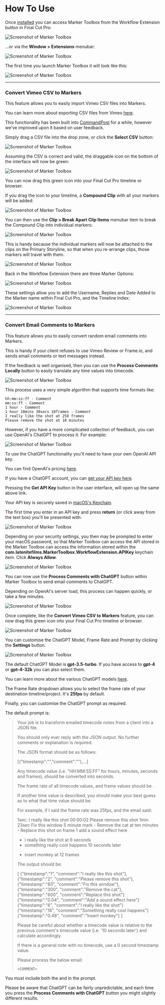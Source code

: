 # How To Use

Once [installed](https://markertoolbox.io/installation/) you can access Marker Toolbox from the Workflow Extension button in Final Cut Pro:

![_Screenshot of Marker Toolbox_](static/workflow-extension-button.png)

...or via the **Window > Extensions** menubar:

![_Screenshot of Marker Toolbox_](static/workflow-extension-menu.png)

The first time you launch Marker Toolbox it will look like this:

![_Screenshot of Marker Toolbox_](static/fresh-install.png)

---

### Convert Vimeo CSV to Markers

This feature allows you to easily import Vimeo CSV files into Markers.

You can learn more about exporting CSV files from Vimeo [here](https://vimeo.zendesk.com/hc/en-us/articles/224818367-Video-review-page-).

This functionality has been built into [CommandPost](https://commandpost.io) for a while, however we've improved upon it based on user feedback.

Simply drag a CSV file into the drop zone, or click the **Select CSV** button:

![_Screenshot of Marker Toolbox_](static/vimeo-csv.png)

Assuming the CSV is correct and valid, the draggable icon on the bottom of the interface will now be green:

![_Screenshot of Marker Toolbox_](static/drag.png)

You can now drag this green icon into your Final Cut Pro timeline or browser.

If you drag the icon to your timeline, a **Compound Clip** with all your markers will be added:

![_Screenshot of Marker Toolbox_](static/timeline.png)

You can then use the **Clip > Break Apart Clip Items** menubar item to break the Compound Clip into individual markers:

![_Screenshot of Marker Toolbox_](static/break-apart-clip-items.png)

This is handy because the individual markers will now be attached to the clips on the Primary Storyline, so that when you re-arrange clips, those markers will travel with them.

![_Screenshot of Marker Toolbox_](static/timeline-break-apart.png)

Back in the Workflow Extension there are three Marker Options:

![_Screenshot of Marker Toolbox_](static/marker-options.png)

These settings allow you to add the Username, Replies and Date Added to the Marker name within Final Cut Pro, and the Timeline Index:

![_Screenshot of Marker Toolbox_](static/marker-options-ticked.png)

---

### Convert Email Comments to Markers

This feature allows you to easily convert random email comments into Markers.

This is handy if your client refuses to use Vimeo Review or Frame.io, and sends email comments or text messages instead.

If the feedback is well organised, then you can use the **Process Comments Locally** button to easily translate any time values into timecode.

![_Screenshot of Marker Toolbox_](static/process-comments-locally.png)

This process uses a very simple algorithm that supports time formats like:

```
hh:mm:ss:ff - Comment
mm:ss:ff - Comment
1 hour - Comment
1 hour 10mins 30secs 10frames - Comment
I really like the shot at 250 frames
Please remove the shot at 10 minutes
```

However, if you have a more complicated collection of feedback, you can use OpenAI's ChatGPT to process it. For example:

![_Screenshot of Marker Toolbox_](static/email-comments.png)

To use the ChatGPT functionality you'll need to have your own OpenAI API key.

You can find OpenAI's pricing [here](https://openai.com/pricing).

If you have a ChatGPT account, you can [get your API key here](https://platform.openai.com/account/api-keys).

Pressing the **Get API Key** button in the user interface, will open up the same above link.

Your API key is securely saved in [macOS's Keychain](https://support.apple.com/en-au/guide/keychain-access/kyca1083/mac).

The first time you enter in an API key and press **return** (or click away from the text box) you'll be presented with:

![_Screenshot of Marker Toolbox_](static/keychain-permission.png)

Depending on your security settings, you then may be prompted to enter your macOS password, so that Marker Toolbox can access the API stored in the Marker Toolbox can access the information stored within the **com.latenitefilms.MarkerToolbox.WorkflowExtension.APIKey** keychain item. Click **Always Allow**.

![_Screenshot of Marker Toolbox_](static/keychain-access.png)

You can now use the **Process Comments with ChatGPT** button within Marker Toolbox to send email comments to ChatGPT.

Depending on OpenAI's server load, this process can happen quickly, or take a few minutes.

![_Screenshot of Marker Toolbox_](static/waiting.png)

Once complete, like the **Convert Vimeo CSV to Markers** feature, you can now drag this green icon into your Final Cut Pro timeline or browser.

![_Screenshot of Marker Toolbox_](static/drag.png)

You can customise the ChatGPT Model, Frame Rate and Prompt by clicking the **Settings** button.

![_Screenshot of Marker Toolbox_](static/settings.png)

The default ChatGPT Model is **gpt-3.5-turbo**. If you have access to **gpt-4** or **gpt-4-32k** you can also select them.

You can learn more about the various ChatGPT models [here](https://platform.openai.com/docs/models).

The Frame Rate dropdown allows you to select the frame rate of your destination timeline/project. It's **25fps** by default.

Finally, you can customise the ChatGPT prompt as required.

The default prompt is:

> Your job is to transform emailed timecode notes from a client into a JSON file.
>
> You should only ever reply with the JSON output. No further comments or explanation is required.
>
> The JSON format should be as follows:
>
> [{"timestamp":"<Seconds>","comment":"<Comment>"},...]
>
> Any timecode value (i.e. "HH:MM:SS:FF" for hours, minutes, seconds and frames), should be converted into seconds.
>
> The frame rate of all timecode values, and frame values should be <FRAMERATE>.
>
> If another time value is described, you should make your best guess as to what that time value should be.
>
> For example, if I said the frame rate was 25fps, and the email said:
>
> 1sec: I really like this shot
> 00:00:02 Please remove this shot
> 1min 23sec Fix this window
> 5 minute mark - Remove the cat
> at ten minutes - Replace this shot
> on frame 1 add a sound effect here
> * i really like the shot at 6 seconds
> * something really cool happens 10 seconds later
> - insert monkey at 12 frames
>
> The output should be:
>
> [
> {"timestamp":"1", "comment":"I really like this shot"},
> {"timestamp":"2", "comment":"Please remove this shot"},
> {"timestamp":"83", "comment":"Fix this window"},
> {"timestamp":"300", "comment":"Remove the cat"},
> {"timestamp":"600", "comment":"Replace this shot"}
> {"timestamp":"0.04", "comment":"Add a sound effect here"}
> {"timestamp":"6", "comment":"I really like the shot"}
> {"timestamp":"16", "comment":"Something really cool happens"}
> {"timestamp":"0.48", "comment":"Insert monkey"}
> ]
>
> Please be careful about whether a timecode value is relative to the previous comment's timecode value (i.e. '10 seconds later') and calculate accordingly.
>
> If there is a general note with no timecode, use a 0 second timestamp value.
>
> Please process the below email:
>
> ```
> <COMMENT>
> ```

You must include both the **<FRAMERATE>** and **<COMMENT>** in the prompt.

Please be aware that ChatGPT can be fairly unpredictable, and each time you press the **Process Comments with ChatGPT** button you might slightly different results.